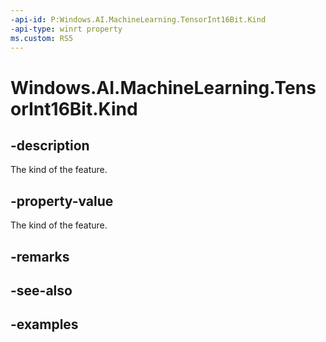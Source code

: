 ```yaml
---
-api-id: P:Windows.AI.MachineLearning.TensorInt16Bit.Kind
-api-type: winrt property
ms.custom: RS5
---
```


<!-- Property syntax.
public LearningModelFeatureKind Kind { get; }
-->

# Windows.AI.MachineLearning.TensorInt16Bit.Kind

## -description
The kind of the feature.

## -property-value
The kind of the feature.

## -remarks

## -see-also

## -examples
